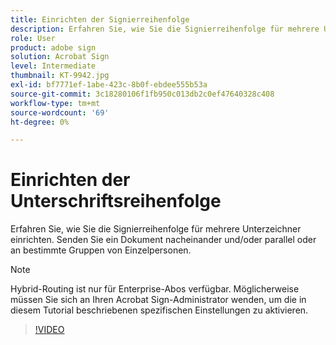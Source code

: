 ```yaml
---
title: Einrichten der Signierreihenfolge
description: Erfahren Sie, wie Sie die Signierreihenfolge für mehrere Unterzeichner einrichten
role: User
product: adobe sign
solution: Acrobat Sign
level: Intermediate
thumbnail: KT-9942.jpg
exl-id: bf7771ef-1abe-423c-8b0f-ebdee555b53a
source-git-commit: 3c18280106f1fb950c013db2c0ef47640328c408
workflow-type: tm+mt
source-wordcount: '69'
ht-degree: 0%

---
```


# Einrichten der Unterschriftsreihenfolge

Erfahren Sie, wie Sie die Signierreihenfolge für mehrere Unterzeichner einrichten. Senden Sie ein Dokument nacheinander und/oder parallel oder an bestimmte Gruppen von Einzelpersonen.

>[!NOTE]
>
>Hybrid-Routing ist nur für Enterprise-Abos verfügbar. Möglicherweise müssen Sie sich an Ihren Acrobat Sign-Administrator wenden, um die in diesem Tutorial beschriebenen spezifischen Einstellungen zu aktivieren.

>[!VIDEO](https://video.tv.adobe.com/v/342249?hidetitle=true)
